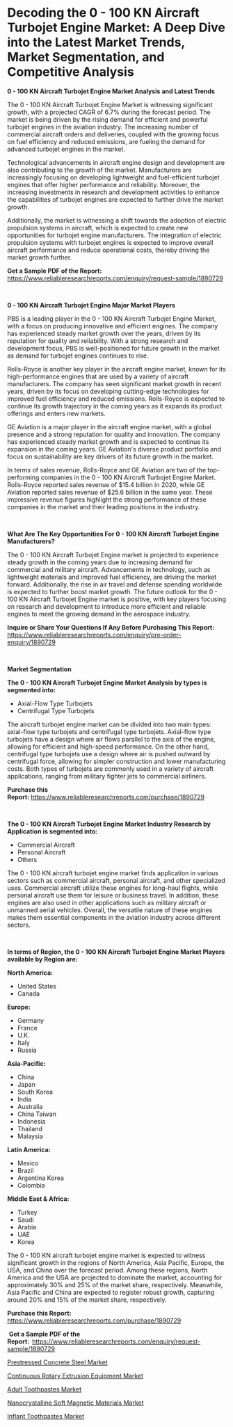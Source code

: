 <p><h1>Decoding the 0 - 100 KN Aircraft Turbojet Engine Market: A Deep Dive into the Latest Market Trends, Market Segmentation, and Competitive Analysis</h1></p><p><strong>0 - 100 KN Aircraft Turbojet Engine Market Analysis and Latest Trends</strong></p>
<p><p>The 0 - 100 KN Aircraft Turbojet Engine Market is witnessing significant growth, with a projected CAGR of 6.7% during the forecast period. The market is being driven by the rising demand for efficient and powerful turbojet engines in the aviation industry. The increasing number of commercial aircraft orders and deliveries, coupled with the growing focus on fuel efficiency and reduced emissions, are fueling the demand for advanced turbojet engines in the market.</p><p>Technological advancements in aircraft engine design and development are also contributing to the growth of the market. Manufacturers are increasingly focusing on developing lightweight and fuel-efficient turbojet engines that offer higher performance and reliability. Moreover, the increasing investments in research and development activities to enhance the capabilities of turbojet engines are expected to further drive the market growth.</p><p>Additionally, the market is witnessing a shift towards the adoption of electric propulsion systems in aircraft, which is expected to create new opportunities for turbojet engine manufacturers. The integration of electric propulsion systems with turbojet engines is expected to improve overall aircraft performance and reduce operational costs, thereby driving the market growth further.</p></p>
<p><strong>Get a Sample PDF of the Report:&nbsp;</strong> <a href="https://www.reliableresearchreports.com/enquiry/request-sample/1890729">https://www.reliableresearchreports.com/enquiry/request-sample/1890729</a></p>
<p>&nbsp;</p>
<p><strong>0 - 100 KN Aircraft Turbojet Engine Major Market Players</strong></p>
<p><p>PBS is a leading player in the 0 - 100 KN Aircraft Turbojet Engine Market, with a focus on producing innovative and efficient engines. The company has experienced steady market growth over the years, driven by its reputation for quality and reliability. With a strong research and development focus, PBS is well-positioned for future growth in the market as demand for turbojet engines continues to rise.</p><p>Rolls-Royce is another key player in the aircraft engine market, known for its high-performance engines that are used by a variety of aircraft manufacturers. The company has seen significant market growth in recent years, driven by its focus on developing cutting-edge technologies for improved fuel efficiency and reduced emissions. Rolls-Royce is expected to continue its growth trajectory in the coming years as it expands its product offerings and enters new markets.</p><p>GE Aviation is a major player in the aircraft engine market, with a global presence and a strong reputation for quality and innovation. The company has experienced steady market growth and is expected to continue its expansion in the coming years. GE Aviation's diverse product portfolio and focus on sustainability are key drivers of its future growth in the market.</p><p>In terms of sales revenue, Rolls-Royce and GE Aviation are two of the top-performing companies in the 0 - 100 KN Aircraft Turbojet Engine Market. Rolls-Royce reported sales revenue of $15.4 billion in 2020, while GE Aviation reported sales revenue of $25.6 billion in the same year. These impressive revenue figures highlight the strong performance of these companies in the market and their leading positions in the industry.</p></p>
<p>&nbsp;</p>
<p><strong>What Are The Key Opportunities For 0 - 100 KN Aircraft Turbojet Engine Manufacturers?</strong></p>
<p><p>The 0 - 100 KN Aircraft Turbojet Engine market is projected to experience steady growth in the coming years due to increasing demand for commercial and military aircraft. Advancements in technology, such as lightweight materials and improved fuel efficiency, are driving the market forward. Additionally, the rise in air travel and defense spending worldwide is expected to further boost market growth. The future outlook for the 0 - 100 KN Aircraft Turbojet Engine market is positive, with key players focusing on research and development to introduce more efficient and reliable engines to meet the growing demand in the aerospace industry.</p></p>
<p><strong>Inquire or Share Your Questions If Any Before Purchasing This Report:</strong> <a href="https://www.reliableresearchreports.com/enquiry/pre-order-enquiry/1890729">https://www.reliableresearchreports.com/enquiry/pre-order-enquiry/1890729</a></p>
<p>&nbsp;</p>
<p><strong>Market Segmentation</strong></p>
<p><strong>The 0 - 100 KN Aircraft Turbojet Engine Market Analysis by types is segmented into:</strong></p>
<p><ul><li>Axial-Flow Type Turbojets</li><li>Centrifugal Type Turbojets</li></ul></p>
<p><p>The aircraft turbojet engine market can be divided into two main types: axial-flow type turbojets and centrifugal type turbojets. Axial-flow type turbojets have a design where air flows parallel to the axis of the engine, allowing for efficient and high-speed performance. On the other hand, centrifugal type turbojets use a design where air is pushed outward by centrifugal force, allowing for simpler construction and lower manufacturing costs. Both types of turbojets are commonly used in a variety of aircraft applications, ranging from military fighter jets to commercial airliners.</p></p>
<p><strong>Purchase this Report:&nbsp;</strong><a href="https://www.reliableresearchreports.com/purchase/1890729">https://www.reliableresearchreports.com/purchase/1890729</a></p>
<p>&nbsp;</p>
<p><strong>The 0 - 100 KN Aircraft Turbojet Engine Market Industry Research by Application is segmented into:</strong></p>
<p><ul><li>Commercial Aircraft</li><li>Personal Aircraft</li><li>Others</li></ul></p>
<p><p>The 0 - 100 KN aircraft turbojet engine market finds application in various sectors such as commercial aircraft, personal aircraft, and other specialized uses. Commercial aircraft utilize these engines for long-haul flights, while personal aircraft use them for leisure or business travel. In addition, these engines are also used in other applications such as military aircraft or unmanned aerial vehicles. Overall, the versatile nature of these engines makes them essential components in the aviation industry across different sectors.</p></p>
<p>&nbsp;</p>
<p><strong>In terms of Region, the 0 - 100 KN Aircraft Turbojet Engine Market Players available by Region are:</strong></p>
<p>
    <p> <strong> North America: </strong>
        <ul>
            <li>United States</li>
            <li>Canada</li>
        </ul>
        </p> 
    <p> <strong> Europe: </strong>
        <ul>
            <li>Germany</li>
            <li>France</li>
            <li>U.K.</li>
            <li>Italy</li>
            <li>Russia</li>
        </ul>
        </p> 
    <p> <strong> Asia-Pacific: </strong>
        <ul>
            <li>China</li>
            <li>Japan</li>
            <li>South Korea</li>
            <li>India</li>
            <li>Australia</li>
            <li>China Taiwan</li>
            <li>Indonesia</li>
            <li>Thailand</li>
            <li>Malaysia</li>
        </ul>
        </p> 
    <p> <strong> Latin America: </strong>
        <ul>
            <li>Mexico</li>
            <li>Brazil</li>
            <li>Argentina Korea</li>
            <li>Colombia</li>
        </ul>
        </p> 
    <p> <strong> Middle East & Africa: </strong>
        <ul>
            <li>Turkey</li>
            <li>Saudi</li>
            <li>Arabia</li>
            <li>UAE</li>
            <li>Korea</li>
        </ul>
    </p>
    </p>
<p><p>The 0 - 100 KN aircraft turbojet engine market is expected to witness significant growth in the regions of North America, Asia Pacific, Europe, the USA, and China over the forecast period. Among these regions, North America and the USA are projected to dominate the market, accounting for approximately 30% and 25% of the market share, respectively. Meanwhile, Asia Pacific and China are expected to register robust growth, capturing around 20% and 15% of the market share, respectively.</p></p>
<p><strong>Purchase this Report: </strong><a href="https://www.reliableresearchreports.com/purchase/1890729">https://www.reliableresearchreports.com/purchase/1890729</a></p>
<p>&nbsp;<strong>Get a Sample PDF of the Report:&nbsp;&nbsp;</strong><a href="https://www.reliableresearchreports.com/enquiry/request-sample/1890729">https://www.reliableresearchreports.com/enquiry/request-sample/1890729</a></p>
<p><strong></strong></p>
<p><p><a href="https://view.publitas.com/reportprime-1/prestressed-concrete-steel-market-research-report-provides-thorough-industry-overview-which-offers-an-in-depth-analysis-of-product-trends-and-new-market-divisions/">Prestressed Concrete Steel Market</a></p><p><a href="https://github.com/RichRobinson5/Market-Research-Report-List-3/blob/main/continuous-rotary-extrusion-equipment-market.md">Continuous Rotary Extrusion Equipment Market</a></p><p><a href="https://automatic-knee-4c7.notion.site/Adult-Toothpastes-Market-Size-Growth-Outlook-from-2024-to-2031-projecting-at-Market-s-Trends-Analy-bc296d791bb346aa8f42b355609fd827">Adult Toothpastes Market</a></p><p><a href="https://view.publitas.com/reportprime-1/nanocrystalline-soft-magnetic-materials-market-research-report-unlocks-analysis-on-the-market-financial-status-market-size-and-market-revenue-upto-2031/">Nanocrystalline Soft Magnetic Materials Market</a></p><p><a href="https://pretty-mail-caf.notion.site/Inflant-Toothpastes-Market-Size-2024-2031-Global-Industrial-Analysis-Key-Geographical-Regions-Ma-47483b65e86b49dd97553b6c429f48aa">Inflant Toothpastes Market</a></p></p>